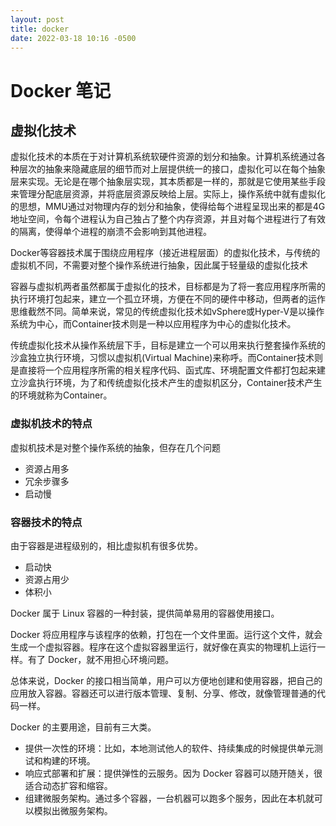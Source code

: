 ```yaml
---
layout: post
title: docker
date: 2022-03-18 10:16 -0500
---
```

# Docker 笔记
## 虚拟化技术

虚拟化技术的本质在于对计算机系统软硬件资源的划分和抽象。计算机系统通过各种层次的抽象来隐藏底层的细节而对上层提供统一的接口，虚拟化可以在每个抽象层来实现。无论是在哪个抽象层实现，其本质都是一样的，那就是它使用某些手段来管理分配底层资源，并将底层资源反映给上层。实际上，操作系统中就有虚拟化的思想，MMU通过对物理内存的划分和抽象，使得给每个进程呈现出来的都是4G地址空间，令每个进程认为自己独占了整个内存资源，并且对每个进程进行了有效的隔离，使得单个进程的崩溃不会影响到其他进程。

Docker等容器技术属于围绕应用程序（接近进程层面）的虚拟化技术，与传统的虚拟机不同，不需要对整个操作系统进行抽象，因此属于轻量级的虚拟化技术

容器与虚拟机两者虽然都属于虚拟化的技术，目标都是为了将一套应用程序所需的执行环境打包起来，建立一个孤立环境，方便在不同的硬件中移动，但两者的运作思维截然不同。简单来说，常见的传统虚拟化技术如vSphere或Hyper-V是以操作系统为中心，而Container技术则是一种以应用程序为中心的虚拟化技术。

传统虚拟化技术从操作系统层下手，目标是建立一个可以用来执行整套操作系统的沙盒独立执行环境，习惯以虚拟机(Virtual Machine)来称呼。而Container技术则是直接将一个应用程序所需的相关程序代码、函式库、环境配置文件都打包起来建立沙盒执行环境，为了和传统虚拟化技术产生的虚拟机区分，Container技术产生的环境就称为Container。

### 虚拟机技术的特点

虚拟机技术是对整个操作系统的抽象，但存在几个问题

- 资源占用多
- 冗余步骤多
- 启动慢

### 容器技术的特点

由于容器是进程级别的，相比虚拟机有很多优势。

- 启动快
- 资源占用少
- 体积小

Docker 属于 Linux 容器的一种封装，提供简单易用的容器使用接口。

Docker 将应用程序与该程序的依赖，打包在一个文件里面。运行这个文件，就会生成一个虚拟容器。程序在这个虚拟容器里运行，就好像在真实的物理机上运行一样。有了 Docker，就不用担心环境问题。

总体来说，Docker 的接口相当简单，用户可以方便地创建和使用容器，把自己的应用放入容器。容器还可以进行版本管理、复制、分享、修改，就像管理普通的代码一样。

Docker 的主要用途，目前有三大类。

- 提供一次性的环境：比如，本地测试他人的软件、持续集成的时候提供单元测试和构建的环境。
- 响应式部署和扩展：提供弹性的云服务。因为 Docker 容器可以随开随关，很适合动态扩容和缩容。
- 组建微服务架构。通过多个容器，一台机器可以跑多个服务，因此在本机就可以模拟出微服务架构。

